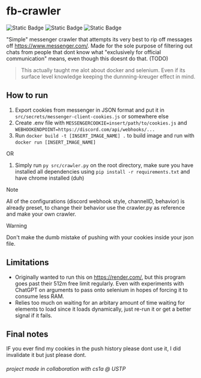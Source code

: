 # fb-crawler
![Static Badge](https://img.shields.io/badge/build-passing-brightgreen?style=flat)
![Static Badge](https://img.shields.io/badge/sanity-fading-orangered?style=flat)
![Static Badge](https://img.shields.io/badge/works%3F-barely-rebeccapurple?style=flat)

"Simple" messenger crawler that attempts its very best to rip off messages off https://www.messenger.com/.
Made for the sole purpose of filtering out chats from people that dont know what "exclusively for official communication" means,
even though this doesnt do that. (TODO)

> This actually taught me alot about docker and selenium. Even if its surface level knowledge keeping the dunnning-kreuger effect in mind.

## How to run
1. Export cookies from messenger in JSON format and put it in `src/secrets/messenger-client-cookies.js` or somewhere else
2. Create .env file with `MESSENGERCOOKIE=insert/path/to/cookies.js` and `WEBHOOKENDPOINT=https://discord.com/api/webhooks/...`
3. Run `docker build -t [INSERT_IMAGE_NAME] .` to build image and run with `docker run [INSERT_IMAGE_NAME]`

OR

1. Simply run `py src/crawler.py` on the root directory, make sure you have installed all dependencies using `pip install -r requirements.txt` and have chrome installed (duh)

> [!NOTE]
> All of the configurations (discord webhook style, channelID, behavior) is already preset, to change their behavior use the crawler.py as reference and make your own crawler.

> [!WARNING]
> Don't make the dumb mistake of pushing with your cookies inside your json file.

## Limitations
+ Originally wanted to run this on https://render.com/, but this program goes past their 512m free limit regularly. Even with experiments with ChatGPT on arguments to pass onto selenium in hopes of forcing it to consume less RAM.
+ Relies too much on waiting for an arbitary amount of time waiting for elements to load since it loads dynamically, just re-run it or get a better signal if it fails.

## Final notes
IF you ever find my cookies in the push history please dont use it, I did invalidate it but just please dont.

###### project made in collaboration with cs1a @ USTP
